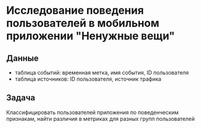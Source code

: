 # Исследование поведения пользователей в мобильном приложении "Ненужные вещи"
## Данные
- таблица событий: временная метка, имя события, ID пользователя
- таблица источников: ID пользователя, источник трафика
## Задача
Классифицировать пользователей приложения по поведенческим признакам, найти различия в метриках для разных групп пользователей

